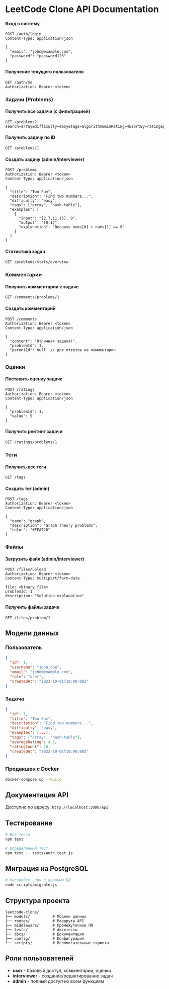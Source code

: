 # LeetCode Clone API Documentation

#### Вход в систему
```http
POST /auth/login
Content-Type: application/json

{
  "email": "john@example.com",
  "password": "password123"
}
```

#### Получение текущего пользователя
```http
GET /auth/me
Authorization: Bearer <token>
```

### Задачи (Problems)

#### Получить все задачи (с фильтрацией)
```http
GET /problems?search=array&difficulty=easy&tags=algorithm&minRating=4&sortBy=rating&page=1&limit=10
```

#### Получить задачу по ID
```http
GET /problems/1
```

#### Создать задачу (admin/interviewer)
```http
POST /problems
Authorization: Bearer <token>
Content-Type: application/json

{
  "title": "Two Sum",
  "description": "Find two numbers...",
  "difficulty": "easy",
  "tags": ["array", "hash-table"],
  "examples": [
    {
      "input": "[2,7,11,15], 9",
      "output": "[0,1]",
      "explanation": "Because nums[0] + nums[1] == 9"
    }
  ]
}
```

#### Статистика задач
```http
GET /problems/stats/overview
```

### Комментарии

#### Получить комментарии к задаче
```http
GET /comments/problems/1
```

#### Создать комментарий
```http
POST /comments
Authorization: Bearer <token>
Content-Type: application/json

{
  "content": "Отличная задача!",
  "problemId": 1,
  "parentId": null  // для ответов на комментарии
}
```

### Оценки

#### Поставить оценку задаче
```http
POST /ratings
Authorization: Bearer <token>
Content-Type: application/json

{
  "problemId": 1,
  "value": 5
}
```

#### Получить рейтинг задачи
```http
GET /ratings/problems/1
```

### Теги

#### Получить все теги
```http
GET /tags
```

#### Создать тег (admin)
```http
POST /tags
Authorization: Bearer <token>
Content-Type: application/json

{
  "name": "graph",
  "description": "Graph theory problems",
  "color": "#FFA726"
}
```

### Файлы

#### Загрузить файл (admin/interviewer)
```http
POST /files/upload
Authorization: Bearer <token>
Content-Type: multipart/form-data

file: <binary_file>
problemId: 1
description: "Solution explanation"
```

#### Получить файлы задачи
```http
GET /files/problem/1
```

## Модели данных

### Пользователь
```json
{
  "id": 1,
  "username": "john_doe",
  "email": "john@example.com",
  "role": "user",
  "createdAt": "2023-10-01T10:00:00Z"
}
```

### Задача
```json
{
  "id": 1,
  "title": "Two Sum",
  "description": "Find two numbers...",
  "difficulty": "easy",
  "examples": [...],
  "tags": ["array", "hash-table"],
  "averageRating": 4.5,
  "ratingCount": 10,
  "createdAt": "2023-10-01T10:00:00Z"
}
```

### Продакшен с Docker
```bash
docker-compose up --build
```

## Документация API

Доступно по адресу: `http://localhost:3000/api`

## Тестирование

```bash
# Все тесты
npm test

# Определенный тест
npm test -- tests/auth.test.js
```

## Миграция на PostgreSQL

```bash
# Настройте .env с данными БД
node scripts/migrate.js
```

## Структура проекта

```
leetcode-clone/
├── models/          # Модели данных
├── routes/          # Маршруты API
├── middleware/      # Промежуточное ПО
├── tests/           # Автотесты
├── docs/            # Документация
├── config/          # Конфигурация
└── scripts/         # Вспомогательные скрипты
```

## Роли пользователей

- **user** - базовый доступ, комментарии, оценки
- **interviewer** - создание/редактирование задач
- **admin** - полный доступ ко всем функциям